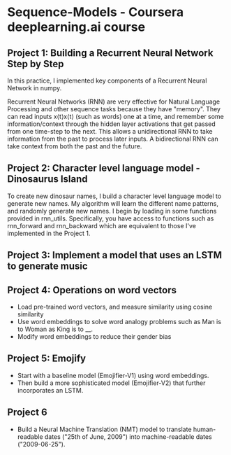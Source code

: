 # Sequence-Models - Coursera deeplearning.ai course

## Project 1: Building a Recurrent Neural Network Step by Step
In this practice, I implemented key components of a Recurrent Neural Network in numpy.

Recurrent Neural Networks (RNN) are very effective for Natural Language Processing and other sequence tasks because they have "memory". They can read inputs  x⟨t⟩x⟨t⟩  (such as words) one at a time, and remember some information/context through the hidden layer activations that get passed from one time-step to the next. This allows a unidirectional RNN to take information from the past to process later inputs. A bidirectional RNN can take context from both the past and the future.

## Project 2: Character level language model - Dinosaurus Island
To create new dinosaur names, I build a character level language model to generate new names. My algorithm will learn the different name patterns, and randomly generate new names. I begin by loading in some functions provided in rnn_utils. Specifically, you have access to functions such as rnn_forward and rnn_backward which are equivalent to those I've implemented in the Project 1.

## Project 3: Implement a model that uses an LSTM to generate music

## Project 4: Operations on word vectors
- Load pre-trained word vectors, and measure similarity using cosine similarity
- Use word embeddings to solve word analogy problems such as Man is to Woman as King is to __.
- Modify word embeddings to reduce their gender bias

## Project 5: Emojify
- Start with a baseline model (Emojifier-V1) using word embeddings.
- Then build a more sophisticated model (Emojifier-V2) that further incorporates an LSTM.

## Project 6
- Build a Neural Machine Translation (NMT) model to translate human-readable dates ("25th of June, 2009") into machine-readable dates ("2009-06-25").

